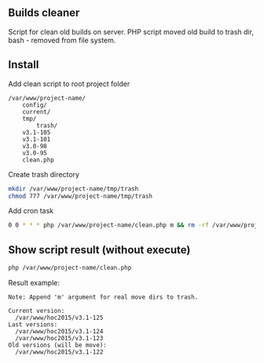 Builds cleaner
--------------

Script for clean old builds on server. PHP script moved old build to trash dir, bash - removed from file system.

## Install

Add clean script to root project folder

```
/var/www/project-name/
    config/
    current/
    tmp/
        trash/
    v3.1-105
    v3.1-101
    v3.0-98
    v3.0-95
    clean.php
```

Create trash directory

```sh
mkdir /var/www/project-name/tmp/trash
chmod 777 /var/www/project-name/tmp/trash
```

Add cron task

```sh
0 0 * * * php /var/www/project-name/clean.php m && rm -rf /var/www/project-name/tmp/trash/*
```

## Show script result (without execute)

```sh
php /var/www/project-name/clean.php
```

Result example:

```
Note: Append 'm' argument for real move dirs to trash.

Current version:
  /var/www/hoc2015/v3.1-125
Last versions:
  /var/www/hoc2015/v3.1-124
  /var/www/hoc2015/v3.1-123
Old versions (will be move):
  /var/www/hoc2015/v3.1-122
```